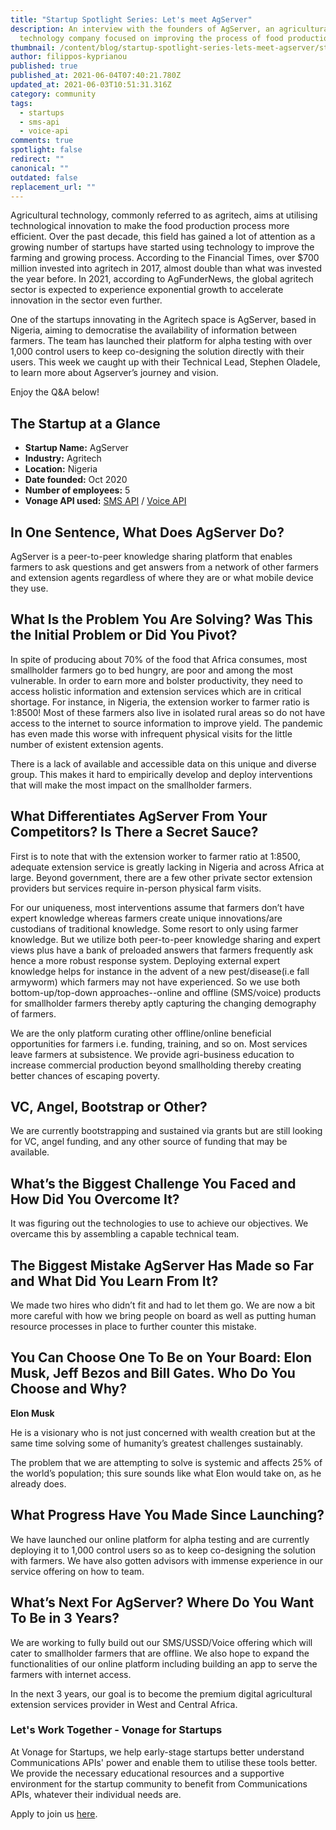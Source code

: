 ```yaml
---
title: "Startup Spotlight Series: Let's meet AgServer"
description: An interview with the founders of AgServer, an agricultural
  technology company focused on improving the process of food production.
thumbnail: /content/blog/startup-spotlight-series-lets-meet-agserver/startups_agserver_1200x600-1-.png
author: filippos-kyprianou
published: true
published_at: 2021-06-04T07:40:21.780Z
updated_at: 2021-06-03T10:51:31.316Z
category: community
tags:
  - startups
  - sms-api
  - voice-api
comments: true
spotlight: false
redirect: ""
canonical: ""
outdated: false
replacement_url: ""
---
```

Agricultural technology, commonly referred to as agritech, aims at utilising technological innovation to make the food production process more efficient. Over the past decade, this field has gained a lot of attention as a growing number of startups have started using technology to improve the farming and growing process.
According to the Financial Times, over $700 million invested into agritech in 2017, almost double than what was invested the year before. In 2021, according to AgFunderNews, the global agritech sector is expected to experience exponential growth to accelerate innovation in the sector even further.

One of the startups innovating in the Agritech space is AgServer, based in Nigeria, aiming to democratise the availability of information between farmers. The team has launched their platform for alpha testing with over 1,000 control users to keep co-designing the solution directly with their users. This week we caught up with their Technical Lead, Stephen Oladele, to learn more about Agserver’s journey and vision.

Enjoy the Q&A below!

## The Startup at a Glance

* **Startup Name:** AgServer 
* **Industry:** Agritech
* **Location:** Nigeria
* **Date founded:** Oct 2020
* **Number of employees:** 5
* **Vonage API used:** [SMS API](https://developer.vonage.com/messaging/sms/overview) / [Voice API](https://developer.vonage.com/voice/voice-api/overview)

## In One Sentence, What Does AgServer Do?

AgServer is a peer-to-peer knowledge sharing platform that enables farmers to ask questions and get answers from a network of other farmers and extension agents regardless of where they are or what mobile device they use.

## What Is the Problem You Are Solving? Was This the Initial Problem or Did You Pivot?

In spite of producing about 70% of the food that Africa consumes, most smallholder farmers go to bed hungry, are poor and among the most vulnerable. In order to earn more and bolster productivity, they need to access holistic information and extension services which are in critical shortage. For instance, in Nigeria, the extension worker to farmer ratio is 1:8500! Most of these farmers also live in isolated rural areas so do not have access to the internet to source information to improve yield. The pandemic has even made this worse with infrequent physical visits for the little number of existent extension agents.

There is a lack of available and accessible data on this unique and diverse group. This makes it hard to empirically develop and deploy interventions that will make the most impact on the smallholder farmers.

## What Differentiates AgServer From Your Competitors? Is There a Secret Sauce?

First is to note that with the extension worker to farmer ratio at 1:8500, adequate extension service is greatly lacking in Nigeria and across Africa at large. Beyond government, there are a few other private sector extension providers but services require in-person physical farm visits.

For our uniqueness, most interventions assume that farmers don’t have expert knowledge whereas farmers create unique innovations/are custodians of traditional knowledge. Some resort to only using farmer knowledge. But we utilize both peer-to-peer knowledge sharing and expert views plus have a bank of preloaded answers that farmers frequently ask hence a more robust response system. Deploying external expert knowledge helps for instance in the advent of a new pest/disease(i.e fall armyworm) which farmers may not have experienced. So we use both bottom-up/top-down approaches--online and offline (SMS/voice) products for smallholder farmers thereby aptly
capturing the changing demography of farmers.

We are the only platform curating other offline/online beneficial opportunities for farmers i.e. funding, training, and so on. Most services leave farmers at subsistence. We provide agri-business education to increase commercial production beyond smallholding thereby creating better chances of escaping poverty.

## VC, Angel, Bootstrap or Other?

We are currently bootstrapping and sustained via grants but are still looking for VC, angel funding, and any other source of funding that may be available.

## What’s the Biggest Challenge You Faced and How Did You Overcome It?

It was figuring out the technologies to use to achieve our objectives. We overcame this by assembling a capable technical team.

## The Biggest Mistake AgServer Has Made so Far and What Did You Learn From It?

We made two hires who didn’t fit and had to let them go. We are now a bit more careful with how we bring people on board as well as putting human resource processes in place to further counter this mistake.

## You Can Choose One To Be on Your Board: Elon Musk, Jeff Bezos and Bill Gates. Who Do You Choose and Why? 

**Elon Musk**

He is a visionary who is not just concerned with wealth creation but at the same time solving some of humanity’s greatest challenges sustainably.

The problem that we are attempting to solve is systemic and affects 25% of the world’s population; this sure sounds like what Elon would take on, as he already does.

## What Progress Have You Made Since Launching?
 
We have launched our online platform for alpha testing and are currently deploying it to 1,000 control users so as to keep co-designing the solution with farmers. We have also gotten advisors with immense experience in our service offering on how to team.

## What’s Next For AgServer? Where Do You Want To Be in 3 Years?

We are working to fully build out our SMS/USSD/Voice offering which will cater to smallholder farmers that are offline. We also hope to expand the functionalities of our online platform including building an app to serve the farmers with internet access. 

In the next 3 years, our goal is to become the premium digital agricultural extension services provider in West and Central Africa.

### Let's Work Together - Vonage for Startups

At Vonage for Startups, we help early-stage startups better understand Communications APIs' power and enable them to utilise these tools better. We provide the necessary educational resources and a supportive environment for the startup community to benefit from Communications APIs, whatever their individual needs are.

Apply to join us [here](https://vonage.dev/3d093hA).



